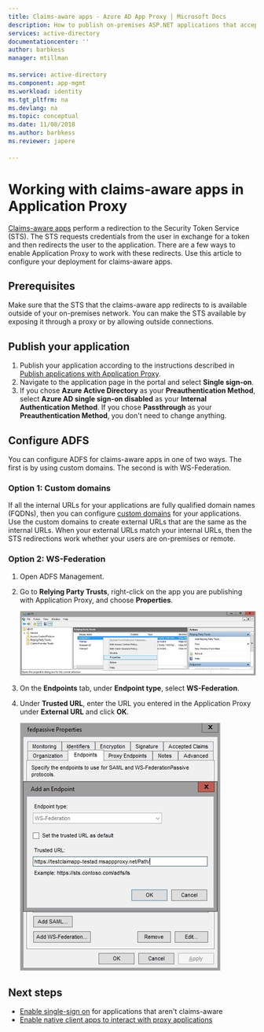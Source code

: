 ```yaml
---
title: Claims-aware apps - Azure AD App Proxy | Microsoft Docs
description: How to publish on-premises ASP.NET applications that accept ADFS claims for secure remote access by your users. 
services: active-directory
documentationcenter: ''
author: barbkess
manager: mtillman

ms.service: active-directory
ms.component: app-mgmt
ms.workload: identity
ms.tgt_pltfrm: na
ms.devlang: na
ms.topic: conceptual
ms.date: 11/08/2018
ms.author: barbkess
ms.reviewer: japere

---
```


# Working with claims-aware apps in Application Proxy
[Claims-aware apps](https://msdn.microsoft.com/library/windows/desktop/bb736227.aspx) perform a redirection to the Security Token Service (STS). The STS requests credentials from the user in exchange for a token and then redirects the user to the application. There are a few ways to enable Application Proxy to work with these redirects. Use this article to configure your deployment for claims-aware apps. 

## Prerequisites
Make sure that the STS that the claims-aware app redirects to is available outside of your on-premises network. You can make the STS available by exposing it through a proxy or by allowing outside connections. 

## Publish your application

1. Publish your application according to the instructions described in [Publish applications with Application Proxy](application-proxy-add-on-premises-application.md).
2. Navigate to the application page in the portal and select **Single sign-on**.
3. If you chose **Azure Active Directory** as your **Preauthentication Method**, select **Azure AD single sign-on disabled** as your **Internal Authentication Method**. If you chose **Passthrough** as your **Preauthentication Method**, you don't need to change anything.

## Configure ADFS

You can configure ADFS for claims-aware apps in one of two ways. The first is by using custom domains. The second is with WS-Federation. 

### Option 1: Custom domains

If all the internal URLs for your applications are fully qualified domain names (FQDNs), then you can configure [custom domains](application-proxy-configure-custom-domain.md) for your applications. Use the custom domains to create external URLs that are the same as the internal URLs. When your external URLs match your internal URLs, then the STS redirections work whether your users are on-premises or remote. 

### Option 2: WS-Federation

1. Open ADFS Management.
2. Go to **Relying Party Trusts**, right-click on the app you are publishing with Application Proxy, and choose **Properties**.  

   ![Relying Party Trusts right-click on app name - screenshot](./media/application-proxy-configure-for-claims-aware-applications/appproxyrelyingpartytrust.png)  

3. On the **Endpoints** tab, under **Endpoint type**, select **WS-Federation**.
4. Under **Trusted URL**, enter the URL you entered in the Application Proxy under **External URL** and click **OK**.  

   ![Add an Endpoint - set Trusted URL value - screenshot](./media/application-proxy-configure-for-claims-aware-applications/appproxyendpointtrustedurl.png)  

## Next steps
* [Enable single-sign on](configure-single-sign-on-portal.md) for applications that aren't claims-aware
* [Enable native client apps to interact with proxy applications](application-proxy-configure-native-client-application.md)


